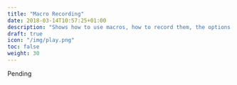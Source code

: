 ```yaml
---
title: "Macro Recording"
date: 2018-03-14T10:57:25+01:00
description: "Shows how to use macros, how to record them, the options available when recording and how to replay them."
draft: true
icon: "/img/play.png"
toc: false
weight: 30
---
```

Pending